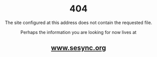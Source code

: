 <h1 align="center">404</h1>

<p align="center">
The site configured at this address does not contain the requested file.
</p>

<p align="center">
Perhaps the information you are looking for now lives at
</p>

<h2 align="center">
<a href="http://www.sesync.org">www.sesync.org</a>
</h2>
